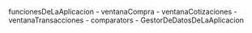 funcionesDeLaAplicacion - ventanaCompra - ventanaCotizaciones - ventanaTransacciones - comparators - GestorDeDatosDeLaAplicacion

